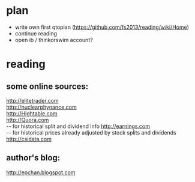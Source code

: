 # plan
+    write own first qtopian (https://github.com/fs2013/reading/wiki/Home)
+    continue reading
+    open ib / thinkorswim account?    

# reading

## some online sources:
http://elitetrader.com<br>
http://nuclearphynance.com<br>
http://Hightable.com<br>
http://Quora.com<br>
-- for historical split and dividend info http://earnings.com<br> 
-- for historical prices already adjusted by stock splits and dividends http://csidata.com<br> 

## author's blog: 
http://epchan.blogspot.com
